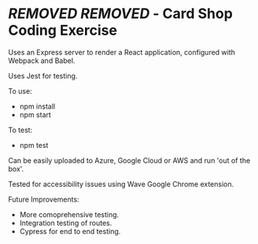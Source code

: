 # ***REMOVED*** ***REMOVED*** - Card Shop Coding Exercise

Uses an Express server to render a React application, configured with Webpack and Babel.

Uses Jest for testing.

To use:
- npm install
- npm start

To test:
- npm test

Can be easily uploaded to Azure, Google Cloud or AWS and run 'out of the box'.

Tested for accessibility issues using Wave Google Chrome extension.

Future Improvements:
- More comoprehensive testing.
- Integration testing of routes.
- Cypress for end to end testing.
